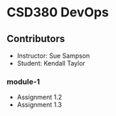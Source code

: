 # CSD380 DevOps
## Contributors
- Instructor: Sue Sampson
- Student: Kendall Taylor

### module-1
- Assignment 1.2
- Assignment 1.3
